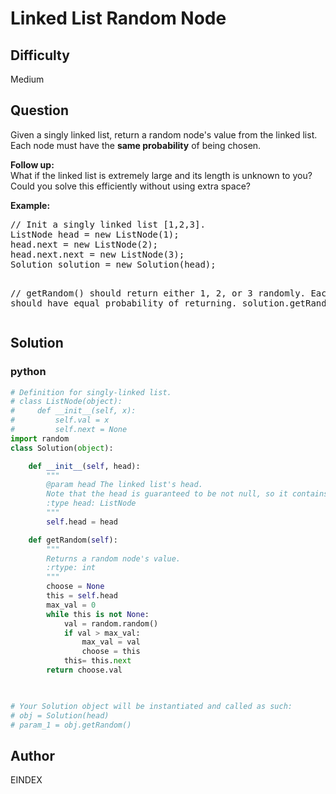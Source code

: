 # Linked List Random Node

## Difficulty
Medium

## Question
<p>Given a singly linked list, return a random node's value from the linked list. Each node must have the <b>same probability</b> of being chosen.</p>

<p><b>Follow up:</b><br />
What if the linked list is extremely large and its length is unknown to you? Could you solve this efficiently without using extra space?
</p>

<p><b>Example:</b>
<pre>
// Init a singly linked list [1,2,3].
ListNode head = new ListNode(1);
head.next = new ListNode(2);
head.next.next = new ListNode(3);
Solution solution = new Solution(head);

// getRandom() should return either 1, 2, or 3 randomly. Each element should have equal probability of returning.
solution.getRandom();
</pre>
</p>

## Solution
### python
```python
# Definition for singly-linked list.
# class ListNode(object):
#     def __init__(self, x):
#         self.val = x
#         self.next = None
import random
class Solution(object):

    def __init__(self, head):
        """
        @param head The linked list's head.
        Note that the head is guaranteed to be not null, so it contains at least one node.
        :type head: ListNode
        """
        self.head = head

    def getRandom(self):
        """
        Returns a random node's value.
        :rtype: int
        """
        choose = None
        this = self.head
        max_val = 0
        while this is not None:
            val = random.random()
            if val > max_val:
                max_val = val
                choose = this
            this= this.next
        return choose.val
        


# Your Solution object will be instantiated and called as such:
# obj = Solution(head)
# param_1 = obj.getRandom()
```

## Author
EINDEX